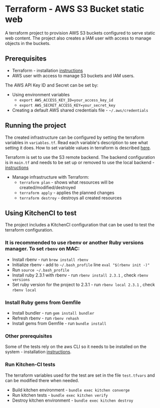 # Terraform - AWS S3 Bucket static web

A terraform project to provision AWS S3 buckets configured to serve static web content. The project also creates a IAM user with access to manage objects in the buckets.

## Prerequisites

* Terraform - installation [instructions](https://www.terraform.io/downloads.html)
* AWS user with access to manage S3 buckets and IAM users.

The AWS API Key ID and Secret can be set by:

* Using environment variables
  * `export AWS_ACCESS_KEY_ID=your_access_key_id`
  * `export AWS_SECRET_ACCESS_KEY=your_secret_key`
* Creating a default AWS shared credentials file - `~/.aws/credentials`

## Running the project

The created infrastructure can be configured by setting the terraform variables in `variables.tf`. Read each variable's description to see what setting it does. How to set variable values in terraform is described [here](https://www.terraform.io/docs/configuration/variables.html#assigning-values-to-root-module-variables).

Terraform is set to use the S3 remote backend. The backend configuration is in `main.tf` and needs to be set up or removed to use the local backend - [instructions](https://www.terraform.io/docs/backends/types/s3.html)

* Manage infrastructure with Terraform:
  * `terraform plan` - shows what resources will be created/modified/destroyed
  * `terraform apply` - applies the planned changes
  * `terraform destroy` - destroys all created resources

## Using KitchenCI to test

The project includes a KitchenCI configuration that can be used to test the terraform configuration.

### It is recommended to use rbenv or another Ruby versions manager. To set `rbenv` on MAC:

* Install rbenv - run `brew install rbenv`
* Initialize rbenv - add to `~/.bash_profile` line `eval "$(rbenv init -)"`
* Run `source ~/.bash_profile`
* Install ruby 2.3.1 with rbenv - run `rbenv install 2.3.1` , check `rbenv versions`
* Set ruby version for the project to 2.3.1 - run `rbenv local 2.3.1` , check `rbenv local`

### Install Ruby gems from Gemfile

* Install bundler - run `gem install bundler`
* Refresh rbenv - run `rbenv rehash`
* Install gems from Gemfile - run `bundle install`

### Other prerequisites

Some of the tests rely on the aws CLI so it needs to be installed on the system - installation [instructions](https://docs.aws.amazon.com/cli/latest/userguide/cli-chap-install.html#install-tool-bundled).

### Run Kitchen-CI tests

The terraform variables used for the test are set in the file `test.tfvars` and can be modified there when needed.

* Build kitchen environment - `bundle exec kitchen converge`
* Run kitchen tests - `bundle exec kitchen verify`
* Destroy kitchen environment - `bundle exec kitchen destroy`

